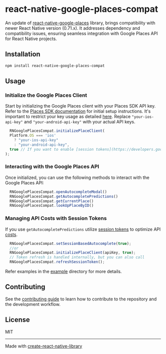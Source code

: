 # react-native-google-places-compat

An update of [react-native-google-places](https://github.com/tolu360/react-native-google-places) library, brings
compatibility with newer React Native version (0.71.x). It addresses dependency and compatibility issues, ensuring
seamless integration with Google Places API for React Native projects.

## Installation

```sh
npm install react-native-google-places-compat
```

## Usage

### Initialize the Google Places Client

Start by initializing the Google Places client with your Places SDK API key. Refer to
the [Places SDK documentation](https://developers.google.com/maps/documentation/places/android-sdk/overview) for initial
setup instructions. It's important to restrict your key usage as
detailed [here](https://developers.google.com/maps/documentation/places/android-sdk/get-api-key#restrict_key).
Replace `"your-ios-api-key"` and `"your-android-api-key"` with your actual API keys.

```js
  RNGooglePlacesCompat.initializePlaceClient(
  Platform.OS === 'ios'
    ? "your-ios-api-key"
    : "your-android-api-key",
  true // If you want to enable [session tokens](https://developers.google.com/maps/documentation/places/web-service/session-tokens)
);
```

### Interacting with the Google Places API

Once initialized, you can use the following methods to interact with the Google Places API:

```js
  RNGooglePlacesCompat.openAutocompleteModal()
  RNGooglePlacesCompat.getAutocompletePredictions()
  RNGooglePlacesCompat.getCurrentPlace()
  RNGooglePlacesCompat.lookUpPlaceByID()
```

### Managing API Costs with Session Tokens

If you use `getAutocompletePredictions` utilize [session tokens](https://developers.google.com/maps/documentation/places/web-service/session-tokens) to optimize API [costs](https://developers.google.com/maps/documentation/places/android-sdk/usage-and-billing).

```js
  RNGooglePlacesCompat.setSessionBasedAutocomplete(true);
  //or
  RNGooglePlacesCompat.initializePlaceClient(apiKey, true);
  // Token refresh is handled internally, but you can also call
  RNGooglePlacesCompat.refreshSessionToken();
```

Refer examples in the [example](/example/src/AutoCompletePredictions.tsx) directory for more details.

## Contributing

See the [contributing guide](CONTRIBUTING.md) to learn how to contribute to the repository and the development workflow.

## License

MIT

---

Made with [create-react-native-library](https://github.com/callstack/react-native-builder-bob)
